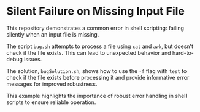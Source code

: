 # Silent Failure on Missing Input File

This repository demonstrates a common error in shell scripting: failing silently when an input file is missing.

The script `bug.sh` attempts to process a file using `cat` and `awk`, but doesn't check if the file exists. This can lead to unexpected behavior and hard-to-debug issues.

The solution, `bugSolution.sh`, shows how to use the `-f` flag with `test` to check if the file exists before processing it and provide informative error messages for improved robustness.

This example highlights the importance of robust error handling in shell scripts to ensure reliable operation.
